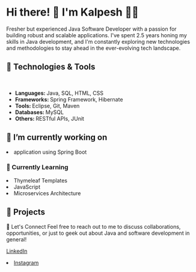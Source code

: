 <h1>Hi there! 👋 I'm Kalpesh 👨‍💻</h1>
Fresher but experienced Java Software Developer with a passion for building robust and scalable applications. I've spent 2.5 years honing my skills in Java development, and I'm constantly exploring new technologies and methodologies to stay ahead in the ever-evolving tech landscape.

<h2>🔧 Technologies & Tools</h2>
<br>

<ul>
  <li><b>Languages: </b> Java, SQL, HTML, CSS</li>
   <li><b>Frameworks: </b>Spring Framework, Hibernate</li>
  <li><b>Tools: </b>Eclipse, Git, Maven</li> 
  <li><b>Databases: </b> MySQL</li> 
  <li><b>Others: </b>RESTful APIs, JUnit</li>
</ul>


 
 

<h2>🔭 I’m currently working on</h2>
<li> application using Spring Boot</li>

<h3>🌱 Currently Learning</h3>
<li> Thymeleaf Templates</li>
<li>JavaScript</li>
<li>Microservices Architecture</li>


<h2>🚀 Projects</h2>


💬 Let's Connect
Feel free to reach out to me to discuss collaborations, opportunities, or just to geek out about Java and software development in general!

<a href="https://www.linkedin.com/in/kalpeshpatil20/">LinkedIn</li></a>
<a href="https://www.instagram.com/freestyle_kalpp/?igsh=MW9nNGhxYmRiOXM2ag%3D%3D" ><li>Instagram</li></a>

